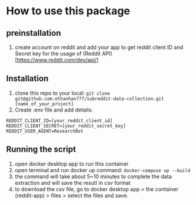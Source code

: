 # How to use this package

## preinstallation
1. create account on reddit and add your app to get reddit client ID and Secret key for the usage of (Reddit API)[https://www.reddit.com/dev/api/]

## Installation
1. clone this repo to your local: `git clone git@github.com:ethanhan777/subreddit-data-collection.git [name_of_your_project]`
2. Create .env file and add details:
```
REDDIT_CLIENT_ID=[your_reddit_client_id]
REDDIT_CLIENT_SECRET=[your_reddit_secret_key]
REDDIT_USER_AGENT=ResearchBot
```

## Running the script
1. open docker desktop app to run this container
2. open terminal and run docker up command: `docker-compose up --build`
3. the command will take about 5~10 minutes to complete the data extraction and will save the resutl in csv format
4. to download the csv file, go to docker desktop app > the container (reddit-app) > files > select the files and save.